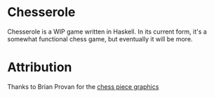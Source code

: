# Chesserole

Chesserole is a WIP game written in Haskell. In its current form, it's a
somewhat functional chess game, but eventually it will be more.

# Attribution

Thanks to Brian Provan for the
[chess piece graphics](https://opengameart.org/content/colorful-chess-pieces)